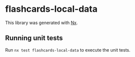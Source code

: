 # flashcards-local-data

This library was generated with [Nx](https://nx.dev).

## Running unit tests

Run `nx test flashcards-local-data` to execute the unit tests.
